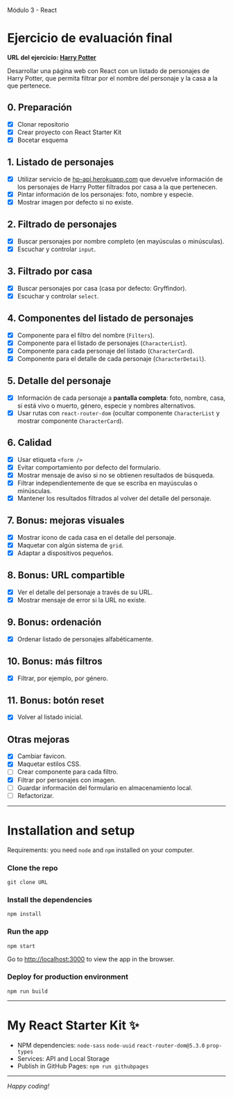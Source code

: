 Módulo 3 - React

# Ejercicio de evaluación final

**URL del ejercicio: [Harry Potter](http://beta.adalab.es/modulo-3-evaluacion-final-mararochafernandez/)**

Desarrollar una página web con React con un listado de personajes de Harry Potter, que permita filtrar por el nombre del personaje y la casa a la que pertenece.

## 0. Preparación

- [x] Clonar repositorio
- [x] Crear proyecto con React Starter Kit
- [x] Bocetar esquema

## 1. Listado de personajes

- [x] Utilizar servicio de [hp-api.herokuapp.com](http://hp-api.herokuapp.com/) que devuelve información de los personajes de Harry Potter filtrados por casa a la que pertenecen.
- [x] Pintar información de los personajes: foto, nombre y especie.
- [x] Mostrar imagen por defecto si no existe.

## 2. Filtrado de personajes

- [x] Buscar personajes por nombre completo (en mayúsculas o minúsculas).
- [x] Escuchar y controlar `input`.

## 3. Filtrado por casa

- [x] Buscar personajes por casa (casa por defecto: Gryffindor).
- [x] Escuchar y controlar `select`.

## 4. Componentes del listado de personajes

- [x] Componente para el filtro del nombre (`Filters`).
- [x] Componente para el listado de personajes (`CharacterList`).
- [x] Componente para cada personaje del listado (`CharacterCard`).
- [x] Componente para el detalle de cada personaje (`CharacterDetail`).

## 5. Detalle del personaje

- [x] Información de cada personaje a **pantalla completa**: foto, nombre, casa, si está vivo o muerto, género, especie y nombres alternativos.
- [x] Usar rutas con `react-router-dom` (ocultar componente `CharacterList` y mostrar componente `CharacterCard`).

## 6. Calidad

- [x] Usar etiqueta `<form />`
- [x] Evitar comportamiento por defecto del formulario.
- [x] Mostrar mensaje de aviso si no se obtienen resultados de búsqueda.
- [x] Filtrar independientemente de que se escriba en mayúsculas o minúsculas.
- [x] Mantener los resultados filtrados al volver del detalle del personaje.

## 7. Bonus: mejoras visuales

- [x] Mostrar icono de cada casa en el detalle del personaje.
- [x] Maquetar con algún sistema de `grid`.
- [x] Adaptar a dispositivos pequeños.

## 8. Bonus: URL compartible

- [x] Ver el detalle del personaje a través de su URL.
- [x] Mostrar mensaje de error si la URL no existe.

## 9. Bonus: ordenación

- [x] Ordenar listado de personajes alfabéticamente.

## 10. Bonus: más filtros

- [x] Filtrar, por ejemplo, por género.

## 11. Bonus: botón reset

- [x] Volver al listado inicial.

## Otras mejoras

- [x] Cambiar favicon.
- [x] Maquetar estilos CSS.
- [ ] Crear componente para cada filtro.
- [x] Filtrar por personajes con imagen.
- [ ] Guardar información del formulario en almacenamiento local.
- [ ] Refactorizar.

---

# Installation and setup

Requirements: you need `node` and `npm` installed on your computer.

### Clone the repo

```
git clone URL
```

### Install the dependencies

```
npm install
```

### Run the app

```
npm start
```

Go to [http://localhost:3000](http://localhost:3000) to view the app in the browser.

### Deploy for production environment

```
npm run build
```

---

# My React Starter Kit ✨

- NPM dependencies: `node-sass` `node-uuid` `react-router-dom@5.3.0` `prop-types`
- Services: API and Local Storage
- Publish in GitHub Pages: `npm run githubpages`

---

_Happy coding!_
